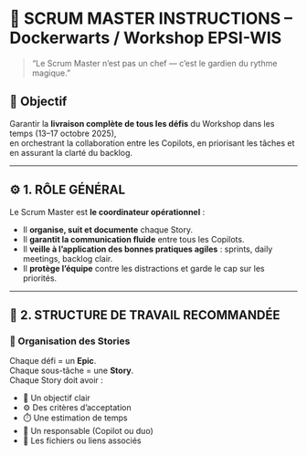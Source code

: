 # 🧭 SCRUM MASTER INSTRUCTIONS – Dockerwarts / Workshop EPSI-WIS

> “Le Scrum Master n’est pas un chef — c’est le gardien du rythme magique.”

## 🎯 Objectif
Garantir la **livraison complète de tous les défis** du Workshop dans les temps (13–17 octobre 2025),  
en orchestrant la collaboration entre les Copilots, en priorisant les tâches et en assurant la clarté du backlog.

---

## ⚙️ 1. RÔLE GÉNÉRAL
Le Scrum Master est **le coordinateur opérationnel** :
- Il **organise, suit et documente** chaque Story.
- Il **garantit la communication fluide** entre tous les Copilots.
- Il **veille à l’application des bonnes pratiques agiles** : sprints, daily meetings, backlog clair.
- Il **protège l’équipe** contre les distractions et garde le cap sur les priorités.

---

## 🧩 2. STRUCTURE DE TRAVAIL RECOMMANDÉE

### 📁 Organisation des Stories
Chaque défi = un **Epic**.  
Chaque sous-tâche = une **Story**.  
Chaque Story doit avoir :
- 🎯 Un objectif clair  
- ⚙️ Des critères d’acceptation  
- ⏱️ Une estimation de temps  
- 👤 Un responsable (Copilot ou duo)  
- 📎 Les fichiers ou liens associés
